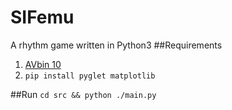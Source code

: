 # SIFemu
A rhythm game written in Python3
##Requirements
1. [AVbin 10](http://avbin.github.io/AVbin/Download.html)  
2. `pip install pyglet matplotlib`

##Run
`cd src && python ./main.py`